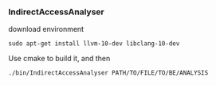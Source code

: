 ### IndirectAccessAnalyser
download environment
```shell
sudo apt-get install llvm-10-dev libclang-10-dev
```

Use cmake to build it, and then 
```shell
./bin/IndirectAccessAnalyser PATH/TO/FILE/TO/BE/ANALYSIS
```